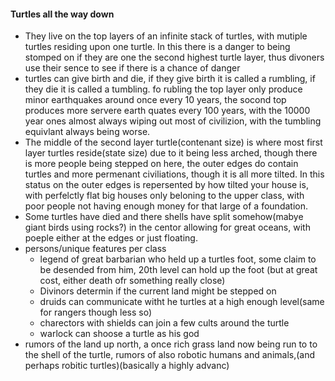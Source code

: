 #### Turtles all the way down
 - They live on the top layers of an infinite stack of turtles, with mutiple turtles residing upon one turtle. In this there is a danger to being stomped on if they are one the second highest turtle layer, thus divoners use their sence to see if there is a chance of danger
 - turtles can give birth and die, if they give birth it is called a rumbling, if they die it is called a tumbling. fo rubling the top layer only produce minor earthquakes around once every 10 years, the socond top produces more servere earth quates every 100 years, with the 10000 year ones almost always wiping out most of civilizion, with the tumbling equivlant always being worse.
 - The middle of the second layer turtle(contenant size) is where most first layer turtles reside(state size) due to it being less arched, though there is more people being stepped on here, the outer edges do contain turtles and more permenant civiliations, though it is all more tilted. In this status on the outer edges is repersented by how tilted your house is, with perfelctly flat big houses only beloning to the upper class, with poor people not having enough money for that large of a foundation.  
 - Some turtles have died and there shells have split somehow(mabye giant birds using rocks?) in the centor allowing for great oceans, with poeple either at the edges or just floating. 
 - persons/unique features per class
	 - legend of great barbarian who held up a turtles foot, some claim to be desended from him, 20th level can hold up the foot (but at great cost, either death ofr something really close)
	 - Divinors determin if the current land might be stepped on
	 - druids can communicate witht he turtles at a high enough level(same for rangers though less so)
	 - charectors with shields can join a few cults around the turtle
	 - warlock can shoose a turtle as his god
- rumors of the land up north, a once rich grass land now being run to to the shell of the turtle, rumors of also robotic humans and animals,(and perhaps robitic turtles)(basically a highly advanc)